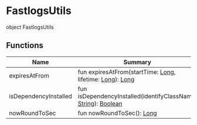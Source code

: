 # FastlogsUtils

object FastlogsUtils

## Functions

| Name                  | Summary                                                                                                                                                                                                                                                                          |
| --------------------- | -------------------------------------------------------------------------------------------------------------------------------------------------------------------------------------------------------------------------------------------------------------------------------- |
| expiresAtFrom         | fun expiresAtFrom(startTime: [Long](https://kotlinlang.org/api/latest/jvm/stdlib/kotlin/-long/index.html), lifetime: [Long](https://kotlinlang.org/api/latest/jvm/stdlib/kotlin/-long/index.html)): [Long](https://kotlinlang.org/api/latest/jvm/stdlib/kotlin/-long/index.html) |
| isDependencyInstalled | fun isDependencyInstalled(identifyClassName: [String](https://kotlinlang.org/api/latest/jvm/stdlib/kotlin/-string/index.html)): [Boolean](https://kotlinlang.org/api/latest/jvm/stdlib/kotlin/-boolean/index.html)                                                               |
| nowRoundToSec         | fun nowRoundToSec(): [Long](https://kotlinlang.org/api/latest/jvm/stdlib/kotlin/-long/index.html)                                                                                                                                                                                |
